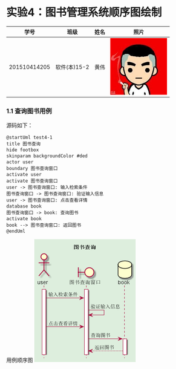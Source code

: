 # 实验4：图书管理系统顺序图绘制
|学号|班级|姓名|照片|
|:-------:|:-------------: | :----------:|:---:|
|201510414205|软件(本)15-2|黄伟|![flow1](../myself.jpg)|

### 1.1 查询图书用例
源码如下：

``` 
@startUml test4-1
title 图书查询
hide footbox
skinparam backgroundColor #ded
actor user
boundary 图书查询窗口
activate user
activate 图书查询窗口
user -> 图书查询窗口: 输入检索条件
图书查询窗口 -> 图书查询窗口: 验证输入信息
user -> 图书查询窗口: 点击查看详情
database book
图书查询窗口 -> book: 查询图书
activate book
book --> 图书查询窗口: 返回图书
@endUml
```
用例顺序图
![flow1](./test4-1.png)
